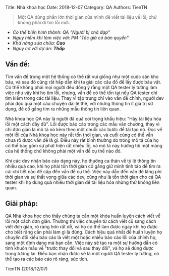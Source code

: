 Title: Nhà khoa học
Date: 2018-12-07
Category: QA
Authors: TienTN

> Một QA dùng phần lớn thời gian của mình để viết tài liệu về lỗi, chứ không phải đi tìm lỗi mới.

* _Có thể biến hình thành: QA "Người bị chà đạp"_
* _Nguy hiểm khi làm việc với: PM "Tác giả có bản quyền"_
* _Khả năng sửa chữa: **Cao**_
* _Nguy cơ với dự án: **Thấp**_

## Vấn đề:

Tìm vấn đề trong một hệ thống có thể rất vui giống như một cuộc săn kho báu, và sau đó cũng rất hấp dẫn khi ta giải các câu đố để lấy được báu vật. Có thể không phải mọi người đều đồng ý rằng một QA tester lý tưởng làm việc như vậy khi họ tìm lỗi, nhưng, vấn đề có thể tồn tại nếu QA tester chỉ tìm kiếm trong các tài liệu. Thay vì tập trung chỉ vào vấn đề chính, người dev phải đọc qua một câu chuyện dài lê thê, với nhưng thông tin ít giá trị sử dụng, để cố gắng tim ra những mẫu thông tin liên quan.

Nhà khoa học QA này là người đã quá coi trọng khẩu hiệu: "Hãy tài liệu hóa lỗi một cách đầy đủ". Lỗi được báo cáo trong các mẫu văn chương, thay vì chỉ đơn giản là mô tả nó kèm theo một chuỗi các bước để tái tạo nó. Đọc về một lỗi của Nhà khoa học này rất tốn thời gian, và cuối cùng có thể vẫn chưa rõ được vấn đề là gì. Điều này rất bình thường do trong mô tả của họ có thể bao gồm sự phát hiện rất nhiều lỗi, và mô tả này hướng tới một mảng của hệ thống chứ không phải một vấn đề cụ thể nào đó.

Khi các dev nhận báo cáo dạng này, họ thường ca thán về tỷ lệ thông tin nhiễu quá cao, khi họ phải tốn thời gian cố gắng giữ mình tỉnh táo để tìm ra cái chi tiết nào đề cập đến vấn đề cụ thể. Việc này dẫn đến vấn đế lãng phí thời gian và sự thất vọng giữa các dev, cũng như là tốn thời gian cho cả QA tester khi họ dùng quá nhiều thời gian để tài liệu hóa những thứ không liên quan.

## Giải pháp:

QA Nhà khoa học cho thấy chúng ta cần một khóa huấn luyện cách viết về lỗi một cách đơn giản. Thường thì việc chuyển từ cách viết cũ sang cách viết đơn giản, rõ ràng hơn rất dễ, và họ có thể làm được ngay khi họ được cho biết rằng cần phải làm gì là đúng. Cách hiệu quả nhất để huấn luyện họ chuyển đổi kiểu báo cáo là viết một hoặc nhiều báo cáo lỗi của chính họ, sang một định dạng mà bạn cần. Việc này sẽ tạo ra một sự hướng dẫn có tính khuôn mẫu về "trước thay đổi và sau thay đổi", và họ sẽ dùng được trong tương lai.  Điều bạn nhận được sẽ là một người QA tester lý tưởng, có thể tạo ra các báo cáo rõ ràng, súc tích.

TienTN (2018/12/07)
